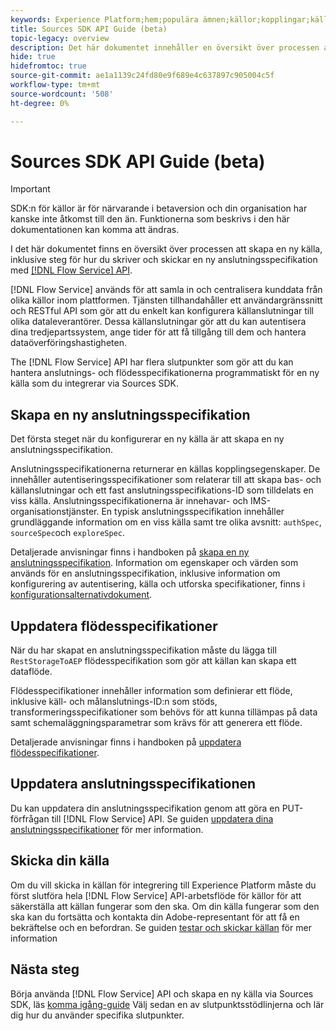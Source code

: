 ```yaml
---
keywords: Experience Platform;hem;populära ämnen;källor;kopplingar;källkopplingar;källor sdk;sdk;SDK
title: Sources SDK API Guide (beta)
topic-legacy: overview
description: Det här dokumentet innehåller en översikt över processen att skapa en ny källa, inklusive steg för hur du hämtar, skriver och skickar en ny anslutningsspecifikation med API:t för Flow Service.
hide: true
hidefromtoc: true
source-git-commit: ae1a1139c24fd80e9f689e4c637897c905004c5f
workflow-type: tm+mt
source-wordcount: '508'
ht-degree: 0%

---
```


# Sources SDK API Guide (beta)

>[!IMPORTANT]
>
>SDK:n för källor är för närvarande i betaversion och din organisation har kanske inte åtkomst till den än. Funktionerna som beskrivs i den här dokumentationen kan komma att ändras.

I det här dokumentet finns en översikt över processen att skapa en ny källa, inklusive steg för hur du skriver och skickar en ny anslutningsspecifikation med [[!DNL Flow Service] API](https://www.adobe.io/experience-platform-apis/references/flow-service/).

[!DNL Flow Service] används för att samla in och centralisera kunddata från olika källor inom plattformen. Tjänsten tillhandahåller ett användargränssnitt och RESTful API som gör att du enkelt kan konfigurera källanslutningar till olika dataleverantörer. Dessa källanslutningar gör att du kan autentisera dina tredjepartssystem, ange tider för att få tillgång till dem och hantera dataöverföringshastigheten.

The [!DNL Flow Service] API har flera slutpunkter som gör att du kan hantera anslutnings- och flödesspecifikationerna programmatiskt för en ny källa som du integrerar via Sources SDK.

## Skapa en ny anslutningsspecifikation

Det första steget när du konfigurerar en ny källa är att skapa en ny anslutningsspecifikation.

Anslutningsspecifikationerna returnerar en källas kopplingsegenskaper. De innehåller autentiseringsspecifikationer som relaterar till att skapa bas- och källanslutningar och ett fast anslutningsspecifikations-ID som tilldelats en viss källa. Anslutningsspecifikationerna är innehavar- och IMS-organisationstjänster. En typisk anslutningsspecifikation innehåller grundläggande information om en viss källa samt tre olika avsnitt: `authSpec`, `sourceSpec`och `exploreSpec`.

Detaljerade anvisningar finns i handboken på [skapa en ny anslutningsspecifikation](./create.md). Information om egenskaper och värden som används för en anslutningsspecifikation, inklusive information om konfigurering av autentisering, källa och utforska specifikationer, finns i [konfigurationsalternativdokument](../config/config.md).

## Uppdatera flödesspecifikationer

När du har skapat en anslutningsspecifikation måste du lägga till `RestStorageToAEP` flödesspecifikation som gör att källan kan skapa ett dataflöde.

Flödesspecifikationer innehåller information som definierar ett flöde, inklusive käll- och målanslutnings-ID:n som stöds, transformeringsspecifikationer som behövs för att kunna tillämpas på data samt schemaläggningsparametrar som krävs för att generera ett flöde.

Detaljerade anvisningar finns i handboken på [uppdatera flödesspecifikationer](./update-flow-specs.md).

## Uppdatera anslutningsspecifikationen

Du kan uppdatera din anslutningsspecifikation genom att göra en PUT-förfrågan till [!DNL Flow Service] API. Se guiden [uppdatera dina anslutningsspecifikationer](./update-connection-specs.md) för mer information.

## Skicka din källa

Om du vill skicka in källan för integrering till Experience Platform måste du först slutföra hela [!DNL Flow Service] API-arbetsflöde för källor för att säkerställa att källan fungerar som den ska. Om din källa fungerar som den ska kan du fortsätta och kontakta din Adobe-representant för att få en bekräftelse och en befordran. Se guiden [testar och skickar källan](./submit.md) för mer information

## Nästa steg

Börja använda [!DNL Flow Service] API och skapa en ny källa via Sources SDK, läs [komma igång-guide](./getting-started.md) Välj sedan en av slutpunktsstödlinjerna och lär dig hur du använder specifika slutpunkter.